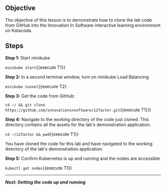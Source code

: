 ## Objective
The objective of this lesson is to demonstrate how to clone the lab code from GitHub into the Innovation In Software interactive learning environment on Katacoda.

## Steps

**Step 1:** Start minikube

`minikube start`{{execute T1}}

**Step 2:** In a second terminal window, turn on minikube Load Balancing

`minikube tunnel`{{execute T2}

**Step 3:** Get the code from GitHub:

`cd ~/ && git clone https://github.com/innovationinsoftware/12factor.git`{{execute T1}}}

**Step 4:** Navigate to the working directory of the code just cloned. This directory contains all the assets for the lab's demonstration application.

`cd ~/12factor && pwd`{{execute T1}}

You have cloned the code for this lab and have navigated to the working directory of the lab's demonstration application. 

**Step 5:** Confirm Kubernetes is up and running and the nodes are accessible

`kubectl get nodes`{{execute T1}}

---

***Next: Getting the code up and running***
